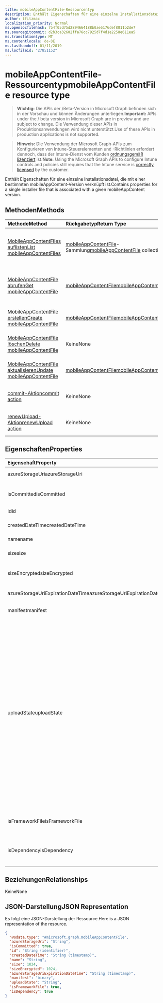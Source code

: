 ```yaml
---
title: mobileAppContentFile-Ressourcentyp
description: Enthält Eigenschaften für eine einzelne Installationsdatei, die mit einer bestimmten mobileAppContent-Version verknüpft ist.
author: tfitzmac
localization_priority: Normal
ms.openlocfilehash: 7b4f05d75d2894664188b0ae6176def8011b2de7
ms.sourcegitcommit: d2b3ca32602ffa76cc7925d7f4d1e2258e611ea5
ms.translationtype: MT
ms.contentlocale: de-DE
ms.lasthandoff: 01/11/2019
ms.locfileid: "27851152"
---
```

# <a name="mobileappcontentfile-resource-type"></a><span data-ttu-id="a7c8c-103">mobileAppContentFile-Ressourcentyp</span><span class="sxs-lookup"><span data-stu-id="a7c8c-103">mobileAppContentFile resource type</span></span>

> <span data-ttu-id="a7c8c-104">**Wichtig:** Die APIs der /Beta-Version in Microsoft Graph befinden sich in der Vorschau und können Änderungen unterliegen.</span><span class="sxs-lookup"><span data-stu-id="a7c8c-104">**Important:** APIs under the / beta version in Microsoft Graph are in preview and are subject to change.</span></span> <span data-ttu-id="a7c8c-105">Die Verwendung dieser APIs in Produktionsanwendungen wird nicht unterstützt.</span><span class="sxs-lookup"><span data-stu-id="a7c8c-105">Use of these APIs in production applications is not supported.</span></span>

> <span data-ttu-id="a7c8c-106">**Hinweis:** Die Verwendung der Microsoft Graph-APIs zum Konfigurieren von Intune-Steuerelementen und -Richtlinien erfordert dennoch, dass der Intune-Dienst vom Kunden [ordnungsgemäß lizenziert](https://go.microsoft.com/fwlink/?linkid=839381) ist.</span><span class="sxs-lookup"><span data-stu-id="a7c8c-106">**Note:** Using the Microsoft Graph APIs to configure Intune controls and policies still requires that the Intune service is [correctly licensed](https://go.microsoft.com/fwlink/?linkid=839381) by the customer.</span></span>

<span data-ttu-id="a7c8c-107">Enthält Eigenschaften für eine einzelne Installationsdatei, die mit einer bestimmten mobileAppContent-Version verknüpft ist.</span><span class="sxs-lookup"><span data-stu-id="a7c8c-107">Contains properties for a single installer file that is associated with a given mobileAppContent version.</span></span>
## <a name="methods"></a><span data-ttu-id="a7c8c-108">Methoden</span><span class="sxs-lookup"><span data-stu-id="a7c8c-108">Methods</span></span>
|<span data-ttu-id="a7c8c-109">Methode</span><span class="sxs-lookup"><span data-stu-id="a7c8c-109">Method</span></span>|<span data-ttu-id="a7c8c-110">Rückgabetyp</span><span class="sxs-lookup"><span data-stu-id="a7c8c-110">Return Type</span></span>|<span data-ttu-id="a7c8c-111">Beschreibung</span><span class="sxs-lookup"><span data-stu-id="a7c8c-111">Description</span></span>|
|:---|:---|:---|
|[<span data-ttu-id="a7c8c-112">MobileAppContentFiles auflisten</span><span class="sxs-lookup"><span data-stu-id="a7c8c-112">List mobileAppContentFiles</span></span>](../api/intune-apps-mobileappcontentfile-list.md)|<span data-ttu-id="a7c8c-113">[mobileAppContentFile](../resources/intune-apps-mobileappcontentfile.md)-Sammlung</span><span class="sxs-lookup"><span data-stu-id="a7c8c-113">[mobileAppContentFile](../resources/intune-apps-mobileappcontentfile.md) collection</span></span>|<span data-ttu-id="a7c8c-114">Auflisten von Eigenschaften und Beziehungen der [mobileAppContentFile](../resources/intune-apps-mobileappcontentfile.md)-Objekte.</span><span class="sxs-lookup"><span data-stu-id="a7c8c-114">List properties and relationships of the [mobileAppContentFile](../resources/intune-apps-mobileappcontentfile.md) objects.</span></span>|
|[<span data-ttu-id="a7c8c-115">MobileAppContentFile abrufen</span><span class="sxs-lookup"><span data-stu-id="a7c8c-115">Get mobileAppContentFile</span></span>](../api/intune-apps-mobileappcontentfile-get.md)|[<span data-ttu-id="a7c8c-116">mobileAppContentFile</span><span class="sxs-lookup"><span data-stu-id="a7c8c-116">mobileAppContentFile</span></span>](../resources/intune-apps-mobileappcontentfile.md)|<span data-ttu-id="a7c8c-117">Lesen von Eigenschaften und Beziehungen des [mobileAppContentFile](../resources/intune-apps-mobileappcontentfile.md)-Objekts.</span><span class="sxs-lookup"><span data-stu-id="a7c8c-117">Read properties and relationships of the [mobileAppContentFile](../resources/intune-apps-mobileappcontentfile.md) object.</span></span>|
|[<span data-ttu-id="a7c8c-118">MobileAppContentFile erstellen</span><span class="sxs-lookup"><span data-stu-id="a7c8c-118">Create mobileAppContentFile</span></span>](../api/intune-apps-mobileappcontentfile-create.md)|[<span data-ttu-id="a7c8c-119">mobileAppContentFile</span><span class="sxs-lookup"><span data-stu-id="a7c8c-119">mobileAppContentFile</span></span>](../resources/intune-apps-mobileappcontentfile.md)|<span data-ttu-id="a7c8c-120">Erstellen eines neuen [mobileAppContentFile](../resources/intune-apps-mobileappcontentfile.md)-Objekts.</span><span class="sxs-lookup"><span data-stu-id="a7c8c-120">Create a new [mobileAppContentFile](../resources/intune-apps-mobileappcontentfile.md) object.</span></span>|
|[<span data-ttu-id="a7c8c-121">MobileAppContentFile löschen</span><span class="sxs-lookup"><span data-stu-id="a7c8c-121">Delete mobileAppContentFile</span></span>](../api/intune-apps-mobileappcontentfile-delete.md)|<span data-ttu-id="a7c8c-122">Keine</span><span class="sxs-lookup"><span data-stu-id="a7c8c-122">None</span></span>|<span data-ttu-id="a7c8c-123">Löscht ein [mobileAppContentFile](../resources/intune-apps-mobileappcontentfile.md)-Objekt.</span><span class="sxs-lookup"><span data-stu-id="a7c8c-123">Deletes a [mobileAppContentFile](../resources/intune-apps-mobileappcontentfile.md).</span></span>|
|[<span data-ttu-id="a7c8c-124">MobileAppContentFile aktualisieren</span><span class="sxs-lookup"><span data-stu-id="a7c8c-124">Update mobileAppContentFile</span></span>](../api/intune-apps-mobileappcontentfile-update.md)|[<span data-ttu-id="a7c8c-125">mobileAppContentFile</span><span class="sxs-lookup"><span data-stu-id="a7c8c-125">mobileAppContentFile</span></span>](../resources/intune-apps-mobileappcontentfile.md)|<span data-ttu-id="a7c8c-126">Aktualisieren der Eigenschaften eines [MobileAppContentFile](../resources/intune-apps-mobileappcontentfile.md)-Objekts.</span><span class="sxs-lookup"><span data-stu-id="a7c8c-126">Update the properties of a [mobileAppContentFile](../resources/intune-apps-mobileappcontentfile.md) object.</span></span>|
|[<span data-ttu-id="a7c8c-127">commit-Aktion</span><span class="sxs-lookup"><span data-stu-id="a7c8c-127">commit action</span></span>](../api/intune-apps-mobileappcontentfile-commit.md)|<span data-ttu-id="a7c8c-128">Keine</span><span class="sxs-lookup"><span data-stu-id="a7c8c-128">None</span></span>|<span data-ttu-id="a7c8c-129">Führt einen Commit für eine Datei einer bestimmten App aus.</span><span class="sxs-lookup"><span data-stu-id="a7c8c-129">Commits a file of a given app.</span></span>|
|[<span data-ttu-id="a7c8c-130">renewUpload-Aktion</span><span class="sxs-lookup"><span data-stu-id="a7c8c-130">renewUpload action</span></span>](../api/intune-apps-mobileappcontentfile-renewupload.md)|<span data-ttu-id="a7c8c-131">Keine</span><span class="sxs-lookup"><span data-stu-id="a7c8c-131">None</span></span>|<span data-ttu-id="a7c8c-132">Erneuert den SAS-URI für einen Anwendungsdateiupload.</span><span class="sxs-lookup"><span data-stu-id="a7c8c-132">Renews the SAS URI for an application file upload.</span></span>|

## <a name="properties"></a><span data-ttu-id="a7c8c-133">Eigenschaften</span><span class="sxs-lookup"><span data-stu-id="a7c8c-133">Properties</span></span>
|<span data-ttu-id="a7c8c-134">Eigenschaft</span><span class="sxs-lookup"><span data-stu-id="a7c8c-134">Property</span></span>|<span data-ttu-id="a7c8c-135">Typ</span><span class="sxs-lookup"><span data-stu-id="a7c8c-135">Type</span></span>|<span data-ttu-id="a7c8c-136">Beschreibung</span><span class="sxs-lookup"><span data-stu-id="a7c8c-136">Description</span></span>|
|:---|:---|:---|
|<span data-ttu-id="a7c8c-137">azureStorageUri</span><span class="sxs-lookup"><span data-stu-id="a7c8c-137">azureStorageUri</span></span>|<span data-ttu-id="a7c8c-138">String</span><span class="sxs-lookup"><span data-stu-id="a7c8c-138">String</span></span>|<span data-ttu-id="a7c8c-139">Azure Storage-URI</span><span class="sxs-lookup"><span data-stu-id="a7c8c-139">The Azure Storage URI.</span></span>|
|<span data-ttu-id="a7c8c-140">isCommitted</span><span class="sxs-lookup"><span data-stu-id="a7c8c-140">isCommitted</span></span>|<span data-ttu-id="a7c8c-141">Boolean</span><span class="sxs-lookup"><span data-stu-id="a7c8c-141">Boolean</span></span>|<span data-ttu-id="a7c8c-142">Wert, der angibt, ob für die Datei ein Commit ausgeführt wurde</span><span class="sxs-lookup"><span data-stu-id="a7c8c-142">A value indicating whether the file is committed.</span></span>|
|<span data-ttu-id="a7c8c-143">id</span><span class="sxs-lookup"><span data-stu-id="a7c8c-143">id</span></span>|<span data-ttu-id="a7c8c-144">String</span><span class="sxs-lookup"><span data-stu-id="a7c8c-144">String</span></span>|<span data-ttu-id="a7c8c-145">ID der Datei</span><span class="sxs-lookup"><span data-stu-id="a7c8c-145">The File Id.</span></span>|
|<span data-ttu-id="a7c8c-146">createdDateTime</span><span class="sxs-lookup"><span data-stu-id="a7c8c-146">createdDateTime</span></span>|<span data-ttu-id="a7c8c-147">DateTimeOffset</span><span class="sxs-lookup"><span data-stu-id="a7c8c-147">DateTimeOffset</span></span>|<span data-ttu-id="a7c8c-148">Datum und Uhrzeit der Erstellung der Datei</span><span class="sxs-lookup"><span data-stu-id="a7c8c-148">The time the file was created.</span></span>|
|<span data-ttu-id="a7c8c-149">name</span><span class="sxs-lookup"><span data-stu-id="a7c8c-149">name</span></span>|<span data-ttu-id="a7c8c-150">String</span><span class="sxs-lookup"><span data-stu-id="a7c8c-150">String</span></span>|<span data-ttu-id="a7c8c-151">Name der Datei</span><span class="sxs-lookup"><span data-stu-id="a7c8c-151">the file name.</span></span>|
|<span data-ttu-id="a7c8c-152">size</span><span class="sxs-lookup"><span data-stu-id="a7c8c-152">size</span></span>|<span data-ttu-id="a7c8c-153">Int64</span><span class="sxs-lookup"><span data-stu-id="a7c8c-153">Int64</span></span>|<span data-ttu-id="a7c8c-154">Größe der Datei vor der Verschlüsselung</span><span class="sxs-lookup"><span data-stu-id="a7c8c-154">The size of the file prior to encryption.</span></span>|
|<span data-ttu-id="a7c8c-155">sizeEncrypted</span><span class="sxs-lookup"><span data-stu-id="a7c8c-155">sizeEncrypted</span></span>|<span data-ttu-id="a7c8c-156">Int64</span><span class="sxs-lookup"><span data-stu-id="a7c8c-156">Int64</span></span>|<span data-ttu-id="a7c8c-157">Größe der Datei nach der Verschlüsselung</span><span class="sxs-lookup"><span data-stu-id="a7c8c-157">The size of the file after encryption.</span></span>|
|<span data-ttu-id="a7c8c-158">azureStorageUriExpirationDateTime</span><span class="sxs-lookup"><span data-stu-id="a7c8c-158">azureStorageUriExpirationDateTime</span></span>|<span data-ttu-id="a7c8c-159">DateTimeOffset</span><span class="sxs-lookup"><span data-stu-id="a7c8c-159">DateTimeOffset</span></span>|<span data-ttu-id="a7c8c-160">Datum und Uhrzeit des Ablaufs des Azure Storage-URI</span><span class="sxs-lookup"><span data-stu-id="a7c8c-160">The time the Azure storage Uri expires.</span></span>|
|<span data-ttu-id="a7c8c-161">manifest</span><span class="sxs-lookup"><span data-stu-id="a7c8c-161">manifest</span></span>|<span data-ttu-id="a7c8c-162">Binär</span><span class="sxs-lookup"><span data-stu-id="a7c8c-162">Binary</span></span>|<span data-ttu-id="a7c8c-163">Manifestinformationen</span><span class="sxs-lookup"><span data-stu-id="a7c8c-163">The manifest information.</span></span>|
|<span data-ttu-id="a7c8c-164">uploadState</span><span class="sxs-lookup"><span data-stu-id="a7c8c-164">uploadState</span></span>|[<span data-ttu-id="a7c8c-165">mobileAppContentFileUploadState</span><span class="sxs-lookup"><span data-stu-id="a7c8c-165">mobileAppContentFileUploadState</span></span>](../resources/intune-apps-mobileappcontentfileuploadstate.md)|<span data-ttu-id="a7c8c-166">Status der aktuellen Uploadanforderung.</span><span class="sxs-lookup"><span data-stu-id="a7c8c-166">The state of the current upload request.</span></span> <span data-ttu-id="a7c8c-167">Mögliche Werte sind: `success`, `transientError`, `error`, `unknown`, `azureStorageUriRequestSuccess`, `azureStorageUriRequestPending`, `azureStorageUriRequestFailed`, `azureStorageUriRequestTimedOut`, `azureStorageUriRenewalSuccess`, `azureStorageUriRenewalPending`, `azureStorageUriRenewalFailed`, `azureStorageUriRenewalTimedOut`, `commitFileSuccess`, `commitFilePending`, `commitFileFailed` und `commitFileTimedOut`.</span><span class="sxs-lookup"><span data-stu-id="a7c8c-167">Possible values are: `success`, `transientError`, `error`, `unknown`, `azureStorageUriRequestSuccess`, `azureStorageUriRequestPending`, `azureStorageUriRequestFailed`, `azureStorageUriRequestTimedOut`, `azureStorageUriRenewalSuccess`, `azureStorageUriRenewalPending`, `azureStorageUriRenewalFailed`, `azureStorageUriRenewalTimedOut`, `commitFileSuccess`, `commitFilePending`, `commitFileFailed`, `commitFileTimedOut`.</span></span>|
|<span data-ttu-id="a7c8c-168">isFrameworkFile</span><span class="sxs-lookup"><span data-stu-id="a7c8c-168">isFrameworkFile</span></span>|<span data-ttu-id="a7c8c-169">Boolescher Wert</span><span class="sxs-lookup"><span data-stu-id="a7c8c-169">Boolean</span></span>|<span data-ttu-id="a7c8c-170">Ein Wert, der angibt, ob die Datei Framework handelt.</span><span class="sxs-lookup"><span data-stu-id="a7c8c-170">A value indicating whether the file is a framework file.</span></span>|
|<span data-ttu-id="a7c8c-171">isDependency</span><span class="sxs-lookup"><span data-stu-id="a7c8c-171">isDependency</span></span>|<span data-ttu-id="a7c8c-172">Boolescher Wert</span><span class="sxs-lookup"><span data-stu-id="a7c8c-172">Boolean</span></span>|<span data-ttu-id="a7c8c-173">Gibt an, ob die Datei eine Abhängigkeit für die wichtigsten Inhaltsdatei ist.</span><span class="sxs-lookup"><span data-stu-id="a7c8c-173">Whether the content file is a dependency for the main content file.</span></span>|

## <a name="relationships"></a><span data-ttu-id="a7c8c-174">Beziehungen</span><span class="sxs-lookup"><span data-stu-id="a7c8c-174">Relationships</span></span>
<span data-ttu-id="a7c8c-175">Keine</span><span class="sxs-lookup"><span data-stu-id="a7c8c-175">None</span></span>
## <a name="json-representation"></a><span data-ttu-id="a7c8c-176">JSON-Darstellung</span><span class="sxs-lookup"><span data-stu-id="a7c8c-176">JSON Representation</span></span>
<span data-ttu-id="a7c8c-177">Es folgt eine JSON-Darstellung der Ressource.</span><span class="sxs-lookup"><span data-stu-id="a7c8c-177">Here is a JSON representation of the resource.</span></span>
<!-- {
  "blockType": "resource",
  "keyProperty": "id",
  "@odata.type": "microsoft.graph.mobileAppContentFile"
}
-->
``` json
{
  "@odata.type": "#microsoft.graph.mobileAppContentFile",
  "azureStorageUri": "String",
  "isCommitted": true,
  "id": "String (identifier)",
  "createdDateTime": "String (timestamp)",
  "name": "String",
  "size": 1024,
  "sizeEncrypted": 1024,
  "azureStorageUriExpirationDateTime": "String (timestamp)",
  "manifest": "binary",
  "uploadState": "String",
  "isFrameworkFile": true,
  "isDependency": true
}
```





